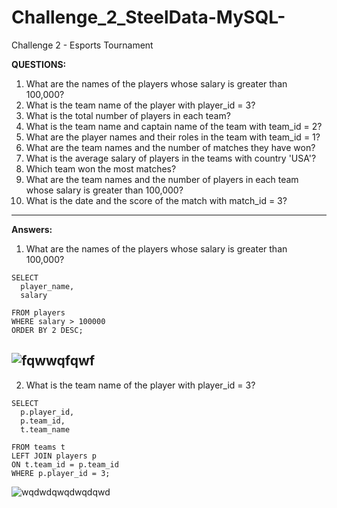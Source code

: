 # Challenge_2_SteelData-MySQL-
Challenge 2 - Esports Tournament

**QUESTIONS:**

1. What are the names of the players whose salary is greater than 100,000?
2. What is the team name of the player with player_id = 3?
3. What is the total number of players in each team?
4. What is the team name and captain name of the team with team_id = 2?
5. What are the player names and their roles in the team with team_id = 1?
6. What are the team names and the number of matches they have won?
7. What is the average salary of players in the teams with country 'USA'?
8. Which team won the most matches?
9. What are the team names and the number of players in each team whose salary is greater than 100,000?
10. What is the date and the score of the match with match_id = 3?
---

**Answers:**

1. What are the names of the players whose salary is greater than 100,000?


```
SELECT 
  player_name,
  salary

FROM players
WHERE salary > 100000
ORDER BY 2 DESC;
```
![fqwwqfqwf](https://github.com/mfernandezcean/Challenge_2_SteelData-MySQL-/assets/105746149/f061fff7-b82b-4e45-b234-6c46ffa3ac53)
--

2. What is the team name of the player with player_id = 3?

```
SELECT
  p.player_id,
  p.team_id,
  t.team_name

FROM teams t
LEFT JOIN players p
ON t.team_id = p.team_id
WHERE p.player_id = 3;
```

![wqdwdqwqdwqdqwd](https://github.com/mfernandezcean/Challenge_2_SteelData-MySQL-/assets/105746149/0a61a1eb-19ef-454d-99d3-029b45c349a6)
